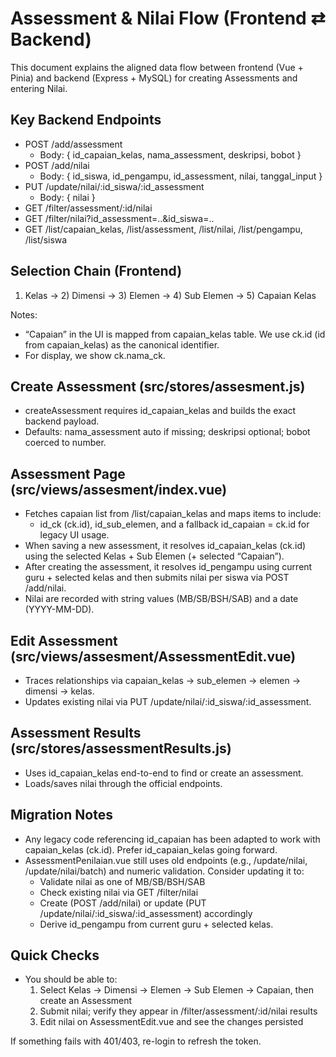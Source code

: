 # Assessment & Nilai Flow (Frontend ⇄ Backend)

This document explains the aligned data flow between frontend (Vue + Pinia) and backend (Express + MySQL) for creating Assessments and entering Nilai.

## Key Backend Endpoints

- POST /add/assessment
  - Body: { id_capaian_kelas, nama_assessment, deskripsi, bobot }
- POST /add/nilai
  - Body: { id_siswa, id_pengampu, id_assessment, nilai, tanggal_input }
- PUT /update/nilai/:id_siswa/:id_assessment
  - Body: { nilai }
- GET /filter/assessment/:id/nilai
- GET /filter/nilai?id_assessment=..&id_siswa=..
- GET /list/capaian_kelas, /list/assessment, /list/nilai, /list/pengampu, /list/siswa

## Selection Chain (Frontend)
1) Kelas → 2) Dimensi → 3) Elemen → 4) Sub Elemen → 5) Capaian Kelas

Notes:
- “Capaian” in the UI is mapped from capaian_kelas table. We use ck.id (id from capaian_kelas) as the canonical identifier.
- For display, we show ck.nama_ck.

## Create Assessment (src/stores/assesment.js)
- createAssessment requires id_capaian_kelas and builds the exact backend payload.
- Defaults: nama_assessment auto if missing; deskripsi optional; bobot coerced to number.

## Assessment Page (src/views/assesment/index.vue)
- Fetches capaian list from /list/capaian_kelas and maps items to include:
  - id_ck (ck.id), id_sub_elemen, and a fallback id_capaian = ck.id for legacy UI usage.
- When saving a new assessment, it resolves id_capaian_kelas (ck.id) using the selected Kelas + Sub Elemen (+ selected “Capaian”).
- After creating the assessment, it resolves id_pengampu using current guru + selected kelas and then submits nilai per siswa via POST /add/nilai.
- Nilai are recorded with string values (MB/SB/BSH/SAB) and a date (YYYY-MM-DD).

## Edit Assessment (src/views/assesment/AssessmentEdit.vue)
- Traces relationships via capaian_kelas → sub_elemen → elemen → dimensi → kelas.
- Updates existing nilai via PUT /update/nilai/:id_siswa/:id_assessment.

## Assessment Results (src/stores/assessmentResults.js)
- Uses id_capaian_kelas end-to-end to find or create an assessment.
- Loads/saves nilai through the official endpoints.

## Migration Notes
- Any legacy code referencing id_capaian has been adapted to work with capaian_kelas (ck.id). Prefer id_capaian_kelas going forward.
- AssessmentPenilaian.vue still uses old endpoints (e.g., /update/nilai, /update/nilai/batch) and numeric validation. Consider updating it to:
  - Validate nilai as one of MB/SB/BSH/SAB
  - Check existing nilai via GET /filter/nilai
  - Create (POST /add/nilai) or update (PUT /update/nilai/:id_siswa/:id_assessment) accordingly
  - Derive id_pengampu from current guru + selected kelas.

## Quick Checks
- You should be able to:
  1) Select Kelas → Dimensi → Elemen → Sub Elemen → Capaian, then create an Assessment
  2) Submit nilai; verify they appear in /filter/assessment/:id/nilai results
  3) Edit nilai on AssessmentEdit.vue and see the changes persisted

If something fails with 401/403, re-login to refresh the token.
